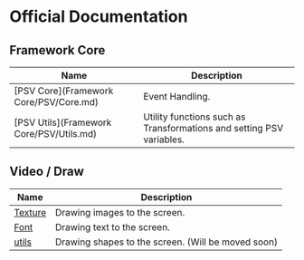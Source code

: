 # Official Documentation

## Framework Core

| Name                                     | Description                                                  |
| ---------------------------------------- | ------------------------------------------------------------ |
| [PSV Core](Framework Core/PSV/Core.md)   | Event Handling.                                              |
| [PSV Utils](Framework Core/PSV/Utils.md) | Utility functions such as Transformations and setting PSV variables. |





## Video / Draw

| Name                        | Description                                        |
| --------------------------- | -------------------------------------------------- |
| [Texture](Video/Texture.md) | Drawing images to the screen.                      |
| [Font](Video/Font.md)       | Drawing text to the screen.                        |
| [utils]()                   | Drawing shapes to the screen. (Will be moved soon) |

 





